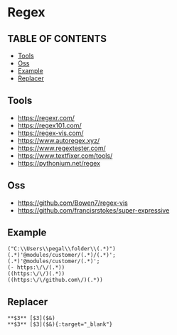 # Regex

## TABLE OF CONTENTS

-   [Tools](#tools)
-   [Oss](#oss)
-   [Example](#example)
-   [Replacer](#replacer)

## Tools

-   <https://regexr.com/>
-   <https://regex101.com/>
-   <https://regex-vis.com/>
-   <https://www.autoregex.xyz/>
-   <https://www.regextester.com/>
-   <https://www.textfixer.com/tools/>
-   <https://pythonium.net/regex>

## Oss

-   <https://github.com/Bowen7/regex-vis>
-   <https://github.com/francisrstokes/super-expressive>

## Example

    ("C:\\Users\\pegal\\folder\\(.*)")
    (.*)'@modules/customer/(.*)/(.*)';
    (.*)'@modules/customer/(.*)';
    (- https:\/\/(.*))
    ((https:\/\/)(.*))
    ((https:\/\/github.com\/)(.*))

## Replacer

    **$3** [$3]($&)
    **$3** [$3]($&){:target="_blank"}
